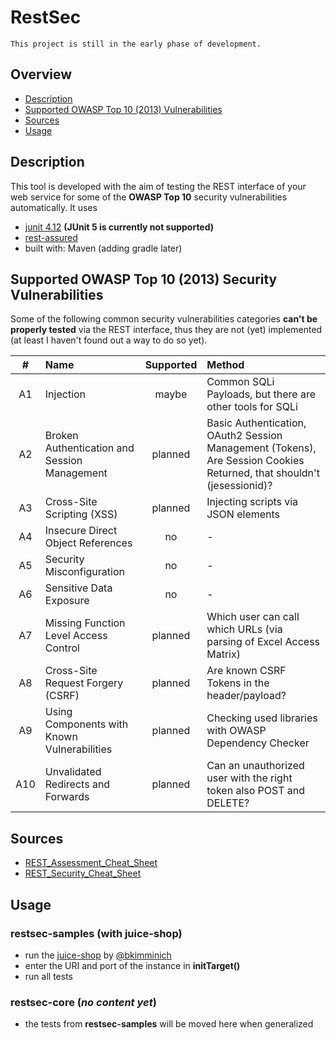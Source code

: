 # RestSec

`This project is still in the early phase of development.`

## Overview
- [Description](#Description)
- [Supported OWASP Top 10 (2013) Vulnerabilities](#Supported_Vulnerabilities)
- [Sources](#Sources)
- [Usage](#Usage)


## Description <a name="Description"></a>

This tool is developed with the aim of testing the REST interface of your web service for some of the __OWASP Top 10__ security vulnerabilities automatically. It uses
- [junit 4.12](https://github.com/junit-team/junit4) __(JUnit 5 is currently not supported)__
- [rest-assured](https://github.com/rest-assured/rest-assured)
- built with: Maven (adding gradle later)

## Supported OWASP Top 10 (2013) Security Vulnerabilities <a name="Supported_Vulnerabilities"></a>

Some of the following common security vulnerabilities categories __can't be properly tested__ via the REST interface, thus they are not (yet) implemented (at least I haven't found out a way to do so yet).

| # | Name | Supported | Method |
|:---:|:---|:---:|:---|
|A1|Injection|maybe|Common SQLi Payloads, but there are other tools for SQLi|
|A2|Broken Authentication and Session Management|planned|Basic Authentication, OAuth2 Session Management (Tokens), Are Session Cookies Returned, that shouldn't (jesessionid)?|
|A3|Cross-Site Scripting (XSS)|planned|Injecting scripts via JSON elements|
|A4|Insecure Direct Object References|no|-|
|A5|Security Misconfiguration|no|-|
|A6|Sensitive Data Exposure|no|-|
|A7|Missing Function Level Access Control|planned|Which user can call which URLs (via parsing of Excel Access Matrix)
|A8|Cross-Site Request Forgery (CSRF)|planned|Are known CSRF Tokens in the header/payload?|
|A9|Using Components with Known Vulnerabilities|planned|Checking used libraries with OWASP Dependency Checker|
|A10|Unvalidated Redirects and Forwards|planned|Can an unauthorized user with the right token also POST and DELETE?|

## Sources <a name="Sources"></a>
- [REST_Assessment_Cheat_Sheet](https://www.owasp.org/index.php/REST_Assessment_Cheat_Sheet)
- [REST_Security_Cheat_Sheet](https://www.owasp.org/index.php/REST_Security_Cheat_Sheet)

## Usage <a name="Usage"></a>

### restsec-samples (with juice-shop) <a name="restsec-samples"></a>
- run the [juice-shop](https://github.com/bkimminich/juice-shop) by [@bkimminich](https://github.com/bkimminich)
- enter the URI and port of the instance in __initTarget()__
- run all tests

### restsec-core (*no content yet*) <a name="restsec-core"></a>
- the tests from __restsec-samples__ will be moved here when generalized

